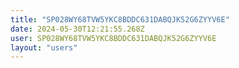 ```yaml
---
title: "SP028WY68TVW5YKC8BDDC631DABQJK52G6ZYYV6E"
date: 2024-05-30T12:21:55.268Z
user: SP028WY68TVW5YKC8BDDC631DABQJK52G6ZYYV6E
layout: "users"
---
```

    